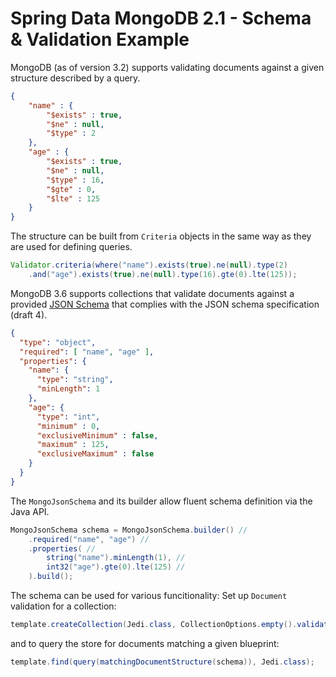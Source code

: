 # Spring Data MongoDB 2.1 - Schema & Validation Example

MongoDB (as of version 3.2) supports validating documents against a given structure described by a query. 

```json
{
    "name" : {
        "$exists" : true,
        "$ne" : null,
        "$type" : 2
    },
    "age" : {
        "$exists" : true,
        "$ne" : null,
        "$type" : 16,
        "$gte" : 0,
        "$lte" : 125
    }
}
```

The structure can be built from `Criteria` objects in the same way as they are used for defining queries.

```java
Validator.criteria(where("name").exists(true).ne(null).type(2)
	.and("age").exists(true).ne(null).type(16).gte(0).lte(125));
```

MongoDB 3.6 supports collections that validate documents against a provided [JSON Schema](https://docs.mongodb.com/manual/core/schema-validation/#json-schema) that
complies with the JSON schema specification (draft 4).

```json
{
  "type": "object",
  "required": [ "name", "age" ],
  "properties": {
    "name": {
      "type": "string",
      "minLength": 1
    },
    "age": {
      "type": "int",
      "minimum" : 0,
      "exclusiveMinimum" : false,
      "maximum" : 125,
      "exclusiveMaximum" : false
    }
  }
}
```
The `MongoJsonSchema` and its builder allow fluent schema definition via the Java API.

```java
MongoJsonSchema schema = MongoJsonSchema.builder() //
    .required("name", "age") //
    .properties( //
        string("name").minLength(1), //
        int32("age").gte(0).lte(125) //
    ).build();
```

The schema can be used for various funcitionality: Set up `Document` validation for a collection:

```java
template.createCollection(Jedi.class, CollectionOptions.empty().validator(Validator.schema(schema)));
```

and to query the store for documents matching a given blueprint:

```java
template.find(query(matchingDocumentStructure(schema)), Jedi.class);
```
